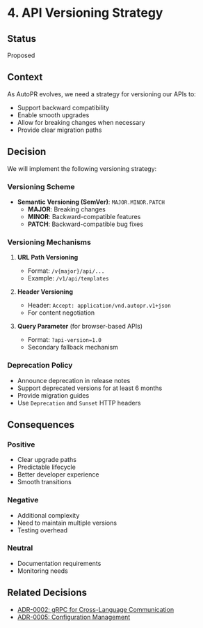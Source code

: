 # 4. API Versioning Strategy

## Status

Proposed

## Context

As AutoPR evolves, we need a strategy for versioning our APIs to:

- Support backward compatibility
- Enable smooth upgrades
- Allow for breaking changes when necessary
- Provide clear migration paths

## Decision

We will implement the following versioning strategy:

### Versioning Scheme

- **Semantic Versioning (SemVer)**: `MAJOR.MINOR.PATCH`
  - **MAJOR**: Breaking changes
  - **MINOR**: Backward-compatible features
  - **PATCH**: Backward-compatible bug fixes

### Versioning Mechanisms

1. **URL Path Versioning**
   - Format: `/v{major}/api/...`
   - Example: `/v1/api/templates`

1. **Header Versioning**
   - Header: `Accept: application/vnd.autopr.v1+json`
   - For content negotiation

1. **Query Parameter** (for browser-based APIs)
   - Format: `?api-version=1.0`
   - Secondary fallback mechanism

### Deprecation Policy

- Announce deprecation in release notes
- Support deprecated versions for at least 6 months
- Provide migration guides
- Use `Deprecation` and `Sunset` HTTP headers

## Consequences

### Positive

- Clear upgrade paths
- Predictable lifecycle
- Better developer experience
- Smooth transitions

### Negative

- Additional complexity
- Need to maintain multiple versions
- Testing overhead

### Neutral

- Documentation requirements
- Monitoring needs

## Related Decisions

- [ADR-0002: gRPC for Cross-Language Communication](0002-grpc-communication.md)
- [ADR-0005: Configuration Management](0005-configuration-management.md)
